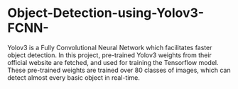 # Object-Detection-using-Yolov3-FCNN-
Yolov3 is a Fully Convolutional Neural Network which facilitates faster object detection. In this project, pre-trained Yolov3 weights from their official website are fetched, and used for training the Tensorflow model. These pre-trained weights are trained over 80 classes of images, which can detect almost every basic object in real-time. 
